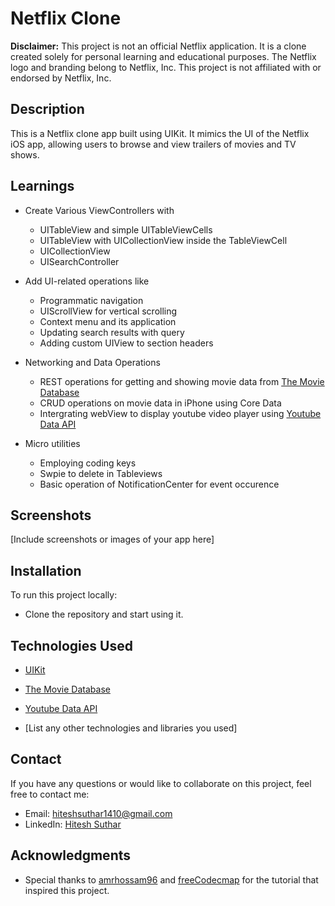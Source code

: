 # Netflix Clone

**Disclaimer:**
This project is not an official Netflix application. It is a clone created solely for personal learning and educational purposes. The Netflix logo and branding belong to Netflix, Inc. This project is not affiliated with or endorsed by Netflix, Inc.

## Description
This is a Netflix clone app built using UIKit. It mimics the UI of the Netflix iOS app, allowing users to browse and view trailers of movies and TV shows.

## Learnings
- Create Various ViewControllers with
  - UITableView and simple UITableViewCells
  - UITableView with UICollectionView inside the TableViewCell
  - UICollectionView
  - UISearchController

- Add UI-related operations like
  - Programmatic navigation
  - UIScrollView for vertical scrolling
  - Context menu and its application
  - Updating search results with query
  - Adding custom UIView to section headers
  
- Networking and Data Operations
  - REST operations for getting and showing movie data from [The Movie Database](https://www.themoviedb.org/)
  - CRUD operations on movie data in iPhone using Core Data
  - Intergrating webView to display youtube video player using [Youtube Data API](https://developers.google.com/youtube/v3/docs/search/list)
  
- Micro utilities
  - Employing coding keys
  - Swpie to delete in Tableviews
  - Basic operation of NotificationCenter for event occurence

## Screenshots
[Include screenshots or images of your app here]

## Installation
To run this project locally:

- Clone the repository and start using it.

## Technologies Used
- [UIKit](https://developer.apple.com/documentation/uikit)
- [The Movie Database](https://www.themoviedb.org/)
- [Youtube Data API](https://developers.google.com/youtube/v3/docs/search/list)

- [List any other technologies and libraries you used]

## Contact
If you have any questions or would like to collaborate on this project, feel free to contact me:
- Email: hiteshsuthar1410@gmail.com
- LinkedIn: [Hitesh Suthar](https://www.linkedin.com/in/hitesh-suthar-03558215a/)

## Acknowledgments
- Special thanks to [amrhossam96](https://github.com/amrhossam96) and [freeCodecmap](https://github.com/freeCodeCamp) for the tutorial that inspired this project.
